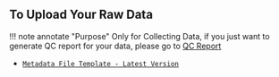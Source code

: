 ## To Upload Your Raw Data

!!! note annotate "Purpose"
    Only for Collecting Data, if you just want to generate QC report for your data, please go to [QC Report](/data_pipelines/metabolomics/qc_report/)

- [`Metadata File Template - Latest Version`](/assets/templates/2022070101_metabolomics-metadata-template_english.xlsx) 